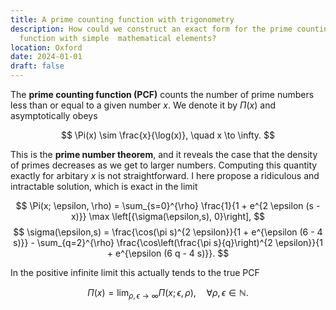 ```yaml
---
title: A prime counting function with trigonometry
description: How could we construct an exact form for the prime counting
  function with simple  mathematical elements?
location: Oxford
date: 2024-01-01
draft: false
---
```

The **prime counting function (PCF)** counts the number of prime numbers less than or equal to a given number $x$. We denote it by $\Pi(x)$ and asymptotically obeys

$$
\Pi(x) \sim \frac{x}{\log(x)}, \quad x \to \infty.
$$

This is the **prime number theorem**, and it reveals the case that the density of primes decreases as we get to larger numbers. Computing this quantity exactly for arbitary $x$ is not straightforward. I here propose a ridiculous and intractable solution, which is exact in the limit

$$
\Pi(x; \epsilon, \rho) = \sum_{s=0}^{\rho} \frac{1}{1 + e^{2 \epsilon (s - x)}} \max \left[{\sigma(\epsilon,s), 0}\right],
$$
$$
\sigma(\epsilon,s) = \frac{\cos(\pi s)^{2 \epsilon}}{1 + e^{\epsilon (6 - 4 s)}} - \sum_{q=2}^{\rho} \frac{\cos\left(\frac{\pi s}{q}\right)^{2 \epsilon}}{1 + e^{\epsilon (6 q - 4 s)}}.
$$

In the positive infinite limit this actually tends to the true PCF

$$
\Pi(x) = \lim_{\rho, \epsilon \to \infty} \Pi(x; \epsilon, \rho), \quad \forall \rho, \epsilon \in \mathbb{N}.
$$

<!-- So how on earth does this have anything to do with primes? Let's consider the case of all numbers up until the prime number $11$. We will list these in the table below with all their divisors:

| 2 | 3 | 4 | 5 | 6 | 7 | 8 | 9 | 10 | 11 |
|---|---|---|---|---|---|---|---|----|----|
| 2 | 3 | 4 | 5 | 6 | 7 | 8 | 9 | 10 | 11 |
| 1 | 1 | 2 | 1 | 3 | 1 | 4 | 3 | 5  | 1  |
|   |   |   |   | 2 |   | 2 | 1 | 2  |    |
|   |   |   |   | 1 |   | 1 |   | 1  |    |

This is nice, but what it really tells us is that every number that is not a prime will eventually be divisible by another number that is smaller than it, excluding 1. Let's now place a point above a number line where its values are divisible by those we propose on a vertical axis. -->